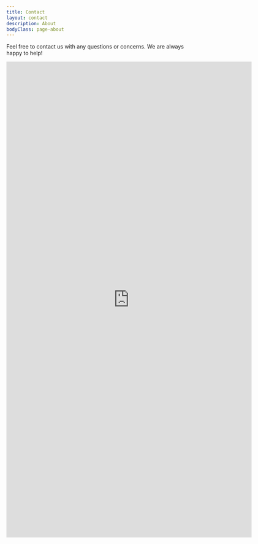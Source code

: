 ```yaml
---
title: Contact
layout: contact
description: About
bodyClass: page-about
---
```


Feel free to contact us with any questions or concerns. We are always happy to help!

<iframe src="https://docs.google.com/forms/d/e/1FAIpQLScDahFBFai0MZzJ4KbebHNuKZ4LVyzInoC5sDqUlaLFFk7bKQ/viewform?usp=sf_link" width="640" height="1240" frameborder="0" marginheight="0" marginwidth="0">Loading…</iframe>